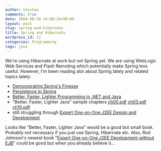 ```yaml
---
author: steshaw
comments: true
date: 2004-08-30 14:08:24+00:00
layout: post
slug: spring-and-hibernate
title: Spring and Hibernate
wordpress_id: 12
categories: Programming
tags: java
---
```


We're using Hibernate at work but not Spring yet. We are using WebLogic Web
Services and Flash Remoting which potentially make Spring less useful.
However, I'm been reading alot about Spring lately and related topics
lately:

* [Demonstrating Spring's Finesse](http://www.onjava.com/lpt/a/4952)
* [Persistence In Spring](http://www.onjava.com/lpt/a/4976)
* [Better, Faster, Lighter Programming in .NET and Java](http://www.onjava.com/lpt/a/4953)
* "Better, Faster, Lighter Java" sample chapters [ch00.pdf](http://www.oreilly.com/catalog/bfljava/chapter/ch00.pdf) [ch03.pdf](http://www.oreilly.com/catalog/bfljava/chapter/ch03.pdf) [ch10.pdf](http://www.oreilly.com/catalog/bfljava/chapter/ch10.pdf)
* still struggling through [Expert One-on-One J2EE Design and Development](http://www.bookpool.com/.x/347xh3z5b1/sm/0764543857)

Looks like "Better, Faster, Lighter Java" would be a good but small book.
Probably not necessary if you just use Spring, Hibernate etc. Also, Rod
Johnson's newest book "[Expert One-on-One J2EE Development without
EJB](http://www.wiley.com/WileyCDA/WileyTitle/productCd-0764558315.html)"
could be good but when you already believe it...
